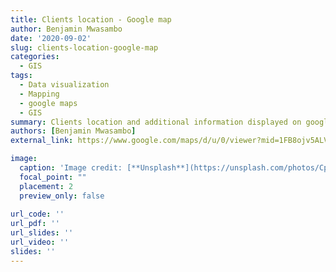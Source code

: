 ```yaml
---
title: Clients location - Google map
author: Benjamin Mwasambo
date: '2020-09-02'
slug: clients-location-google-map
categories:
  - GIS
tags:
  - Data visualization
  - Mapping
  - google maps
  - GIS
summary: Clients location and additional information displayed on google map.Click on the markers to see additional details as recorded in the dataset. 
authors: [Benjamin Mwasambo]
external_link: https://www.google.com/maps/d/u/0/viewer?mid=1FB8ojv5ALVhbEdxnvQ4U26gO_SL0KHbW&ll=-0.8014831862061844%2C36.53496950499997&z=9

image:
  caption: 'Image credit: [**Unsplash**](https://unsplash.com/photos/CpkOjOcXdUY)'
  focal_point: ""
  placement: 2
  preview_only: false
 
url_code: ''
url_pdf: ''
url_slides: ''
url_video: ''
slides: ''
---
```

